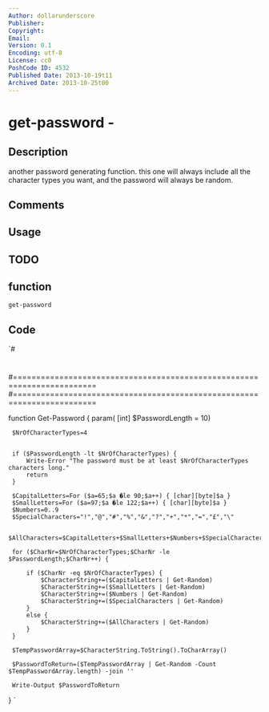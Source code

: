 ```yaml
---
Author: dollarunderscore
Publisher: 
Copyright: 
Email: 
Version: 0.1
Encoding: utf-8
License: cc0
PoshCode ID: 4532
Published Date: 2013-10-19t11
Archived Date: 2013-10-25t00
---
```


# get-password - 

## Description

another password generating function. this one will always include all the character types you want, and the password will always be random.

## Comments



## Usage



## TODO



## function

`get-password`

## Code

`#
 #
 #========================================================================
 #========================================================================
 
 function Get-Password
 {
     param(
     [int] $PasswordLength = 10)
 
     $NrOfCharacterTypes=4
 
 
     if ($PasswordLength -lt $NrOfCharacterTypes) {
         Write-Error "The password must be at least $NrOfCharacterTypes characters long."
         return
     }
 
     $CapitalLetters=For ($a=65;$a �le 90;$a++) { [char][byte]$a }
     $SmallLetters=For ($a=97;$a �le 122;$a++) { [char][byte]$a }
     $Numbers=0..9
     $SpecialCharacters="!","@","#","%","&","?","+","*","=","£","\"
 
     $AllCharacters=$CapitalLetters+$SmallLetters+$Numbers+$SpecialCharacters
 
     for ($CharNr=$NrOfCharacterTypes;$CharNr -le $PasswordLength;$CharNr++) {
         
         if ($CharNr -eq $NrOfCharacterTypes) {
             $CharacterString+=($CapitalLetters | Get-Random)
             $CharacterString+=($SmallLetters | Get-Random)
             $CharacterString+=($Numbers | Get-Random)
             $CharacterString+=($SpecialCharacters | Get-Random)
         }
         else {
             $CharacterString+=($AllCharacters | Get-Random)
         }
     }
 
     $TempPasswordArray=$CharacterString.ToString().ToCharArray()
 
     $PasswordToReturn=($TempPasswordArray | Get-Random -Count $TempPasswordArray.length) -join ''
 
     Write-Output $PasswordToReturn
 }
`

